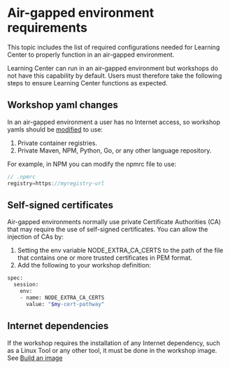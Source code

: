 # Air-gapped environment requirements

This topic includes the list of required configurations needed for Learning Center to properly function in an air-gapped environment.

Learning Center can run in an air-gapped environment but workshops do not have this capability by default. Users must therefore take the following steps to ensure Learning Center functions as expected.

## <a id="workshop-yaml-changes"></a>Workshop yaml changes

In an air-gapped environment a user has no Internet access, so workshop yamls should be [modified](./workshop-content/building-an-image.md) to use:

1. Private container registries.
2. Private Maven, NPM, Python, Go, or any other language repository.

For example, in NPM you can modify the npmrc file to use:

```js
// .npmrc
registry=https://myregistry-url
```

## <a id="self-signed-certificates"></a>Self-signed certificates

Air-gapped environments normally use private Certificate Authorities (CA) that may require the use of self-signed certificates. You can allow the injection of CAs by:

1. Setting the env variable NODE_EXTRA_CA_CERTS to the path of the file that contains one or more trusted certificates in PEM format.
2. Add the following to your workshop definition:

```bash
spec:
  session:
    env:
    - name: NODE_EXTRA_CA_CERTS
      value: "$my-cert-pathway"
```

## <a id="internet-dependencies"></a>Internet dependencies

If the workshop requires the installation of any Internet dependency, such as a Linux Tool or any other tool, it must be done in the workshop image. See [Build an image](./workshop-content/building-an-image.md)
